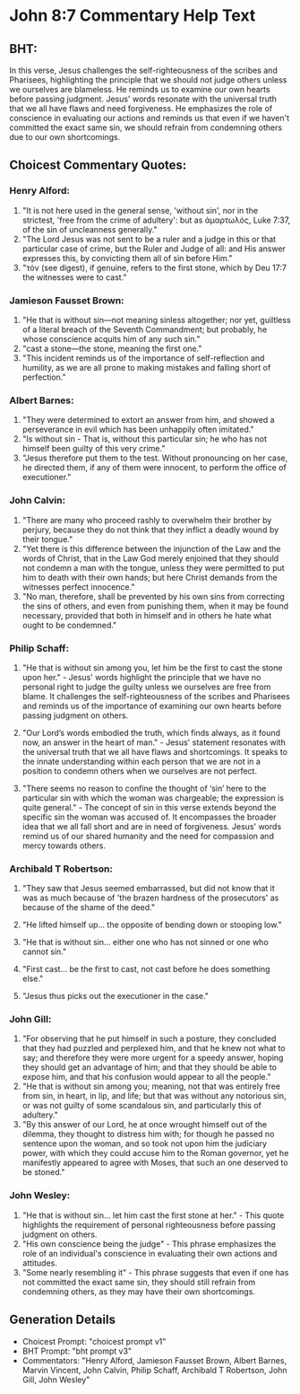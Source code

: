 # John 8:7 Commentary Help Text

## BHT:
In this verse, Jesus challenges the self-righteousness of the scribes and Pharisees, highlighting the principle that we should not judge others unless we ourselves are blameless. He reminds us to examine our own hearts before passing judgment. Jesus' words resonate with the universal truth that we all have flaws and need forgiveness. He emphasizes the role of conscience in evaluating our actions and reminds us that even if we haven't committed the exact same sin, we should refrain from condemning others due to our own shortcomings.

## Choicest Commentary Quotes:
### Henry Alford:
1. "It is not here used in the general sense, 'without sin', nor in the strictest, 'free from the crime of adultery': but as ἁμαρτωλός, Luke 7:37, of the sin of uncleanness generally."
2. "The Lord Jesus was not sent to be a ruler and a judge in this or that particular case of crime, but the Ruler and Judge of all: and His answer expresses this, by convicting them all of sin before Him."
3. "τόν (see digest), if genuine, refers to the first stone, which by Deu 17:7 the witnesses were to cast."

### Jamieson Fausset Brown:
1. "He that is without sin—not meaning sinless altogether; nor yet, guiltless of a literal breach of the Seventh Commandment; but probably, he whose conscience acquits him of any such sin."
2. "cast a stone—the stone, meaning the first one."
3. "This incident reminds us of the importance of self-reflection and humility, as we are all prone to making mistakes and falling short of perfection."

### Albert Barnes:
1. "They were determined to extort an answer from him, and showed a perseverance in evil which has been unhappily often imitated."
2. "Is without sin - That is, without this particular sin; he who has not himself been guilty of this very crime."
3. "Jesus therefore put them to the test. Without pronouncing on her case, he directed them, if any of them were innocent, to perform the office of executioner."

### John Calvin:
1. "There are many who proceed rashly to overwhelm their brother by perjury, because they do not think that they inflict a deadly wound by their tongue."
2. "Yet there is this difference between the injunction of the Law and the words of Christ, that in the Law God merely enjoined that they should not condemn a man with the tongue, unless they were permitted to put him to death with their own hands; but here Christ demands from the witnesses perfect innocence."
3. "No man, therefore, shall be prevented by his own sins from correcting the sins of others, and even from punishing them, when it may be found necessary, provided that both in himself and in others he hate what ought to be condemned."

### Philip Schaff:
1. "He that is without sin among you, let him be the first to cast the stone upon her." - Jesus' words highlight the principle that we have no personal right to judge the guilty unless we ourselves are free from blame. It challenges the self-righteousness of the scribes and Pharisees and reminds us of the importance of examining our own hearts before passing judgment on others.

2. "Our Lord’s words embodied the truth, which finds always, as it found now, an answer in the heart of man." - Jesus' statement resonates with the universal truth that we all have flaws and shortcomings. It speaks to the innate understanding within each person that we are not in a position to condemn others when we ourselves are not perfect.

3. "There seems no reason to confine the thought of ‘sin’ here to the particular sin with which the woman was chargeable; the expression is quite general." - The concept of sin in this verse extends beyond the specific sin the woman was accused of. It encompasses the broader idea that we all fall short and are in need of forgiveness. Jesus' words remind us of our shared humanity and the need for compassion and mercy towards others.

### Archibald T Robertson:
1. "They saw that Jesus seemed embarrassed, but did not know that it was as much because of 'the brazen hardness of the prosecutors' as because of the shame of the deed."

2. "He lifted himself up... the opposite of bending down or stooping low."

3. "He that is without sin... either one who has not sinned or one who cannot sin."

4. "First cast... be the first to cast, not cast before he does something else."

5. "Jesus thus picks out the executioner in the case."

### John Gill:
1. "For observing that he put himself in such a posture, they concluded that they had puzzled and perplexed him, and that he knew not what to say; and therefore they were more urgent for a speedy answer, hoping they should get an advantage of him; and that they should be able to expose him, and that his confusion would appear to all the people."
2. "He that is without sin among you; meaning, not that was entirely free from sin, in heart, in lip, and life; but that was without any notorious sin, or was not guilty of some scandalous sin, and particularly this of adultery."
3. "By this answer of our Lord, he at once wrought himself out of the dilemma, they thought to distress him with; for though he passed no sentence upon the woman, and so took not upon him the judiciary power, with which they could accuse him to the Roman governor, yet he manifestly appeared to agree with Moses, that such an one deserved to be stoned."

### John Wesley:
1. "He that is without sin... let him cast the first stone at her." - This quote highlights the requirement of personal righteousness before passing judgment on others.
2. "His own conscience being the judge" - This phrase emphasizes the role of an individual's conscience in evaluating their own actions and attitudes.
3. "Some nearly resembling it" - This phrase suggests that even if one has not committed the exact same sin, they should still refrain from condemning others, as they may have their own shortcomings.


## Generation Details
- Choicest Prompt: "choicest prompt v1"
- BHT Prompt: "bht prompt v3"
- Commentators: "Henry Alford, Jamieson Fausset Brown, Albert Barnes, Marvin Vincent, John Calvin, Philip Schaff, Archibald T Robertson, John Gill, John Wesley"
